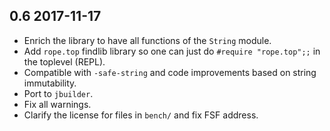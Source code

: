 0.6 2017-11-17 
--------------

- Enrich the library to have all functions of the `String` module.
- Add `rope.top` findlib library so one can just do `#require
  "rope.top";;` in the toplevel (REPL).
- Compatible with `-safe-string` and code improvements based on string
  immutability.
- Port to `jbuilder`.
- Fix all warnings.
- Clarify the license for files in `bench/` and fix FSF address.
